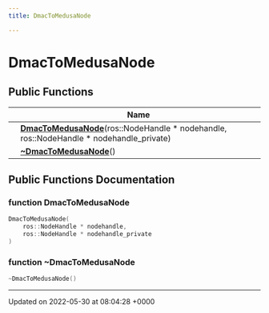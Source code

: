 ```yaml
---
title: DmacToMedusaNode

---
```


# DmacToMedusaNode





## Public Functions

|                | Name           |
| -------------- | -------------- |
| | **[DmacToMedusaNode](/medusa_base/api/markdown/medusa_comms/comms_acoustic/evo_tools/Classes/classDmacToMedusaNode/#function-dmactomedusanode)**(ros::NodeHandle * nodehandle, ros::NodeHandle * nodehandle_private) |
| | **[~DmacToMedusaNode](/medusa_base/api/markdown/medusa_comms/comms_acoustic/evo_tools/Classes/classDmacToMedusaNode/#function-~dmactomedusanode)**() |

## Public Functions Documentation

### function DmacToMedusaNode

```cpp
DmacToMedusaNode(
    ros::NodeHandle * nodehandle,
    ros::NodeHandle * nodehandle_private
)
```


### function ~DmacToMedusaNode

```cpp
~DmacToMedusaNode()
```


-------------------------------

Updated on 2022-05-30 at 08:04:28 +0000